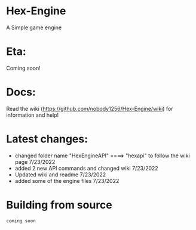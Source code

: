 # Hex-Engine
A Simple game engine 

# Eta:
Coming soon!

# Docs:
Read the wiki (https://github.com/nobody1256/Hex-Engine/wiki) for information and help!

# Latest changes: 
+ changed folder name "HexEngineAPI" ====> "hexapi" to follow the wiki page 7/23/2022
+ added 2 new API commands and changed wiki 7/23/2022
+ Updated wiki and readme 7/23/2022
+ added some of the engine files 7/23/2022

# Building from source
```coming soon```
